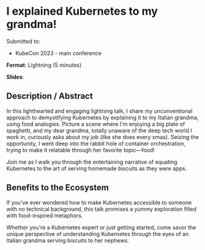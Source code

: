 # I explained Kubernetes to my grandma!

Submitted to:
- KubeCon 2023 - main conference

**Format**: Lightning (5 minutes)

**Slides**:

## Description / Abstract

In this lighthearted and engaging lightning talk, I share my unconventional approach to demystifying Kubernetes by explaining it to my Italian grandma, using food analogies. 
Picture a scene where I'm enjoying a big plate of spaghetti, and my dear grandma, totally unaware of the deep tech world I work in, curiously asks about my job (like she does every xmas).
Seizing the opportunity, I went deep into the rabbit hole of container orchestration, trying to make it relatable through her favorite topic—food!

Join me as I walk you through the entertaining narrative of equating Kubernetes to the art of serving homemade biscuits as they were apps.

## Benefits to the Ecosystem

If you've ever wondered how to make Kubernetes accessible to someone with no technical background, this talk promises a yummy exploration filled with food-inspired metaphors. 

Whether you're a Kubernetes expert or just getting started, come savor the unique perspective of understanding Kubernetes through the eyes of an Italian grandma serving biscuits to her nephews.

